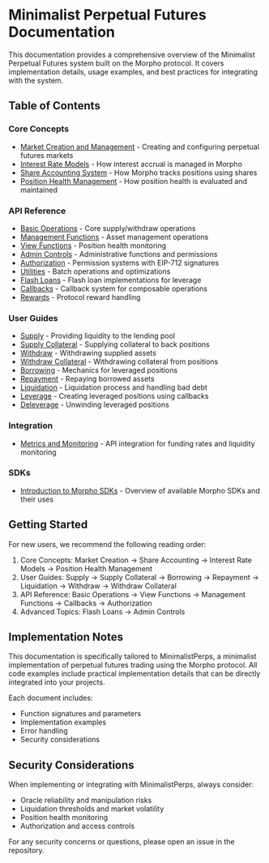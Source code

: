 # Minimalist Perpetual Futures Documentation

This documentation provides a comprehensive overview of the Minimalist Perpetual Futures system built on the Morpho protocol. It covers implementation details, usage examples, and best practices for integrating with the system.

## Table of Contents

### Core Concepts
- [Market Creation and Management](./concepts/market-creation.md) - Creating and configuring perpetual futures markets
- [Interest Rate Models](./concepts/interest.md) - How interest accrual is managed in Morpho
- [Share Accounting System](./concepts/shares.md) - How Morpho tracks positions using shares
- [Position Health Management](./concepts/health.md) - How position health is evaluated and maintained

### API Reference 
- [Basic Operations](./api/basic.md) - Core supply/withdraw operations
- [Management Functions](./api/management.md) - Asset management operations
- [View Functions](./api/view.md) - Position health monitoring
- [Admin Controls](./api/admin.md) - Administrative functions and permissions
- [Authorization](./api/authorization.md) - Permission systems with EIP-712 signatures
- [Utilities](./api/utilities.md) - Batch operations and optimizations
- [Flash Loans](./api/flash.md) - Flash loan implementations for leverage
- [Callbacks](./api/callbacks.md) - Callback system for composable operations
- [Rewards](./api/rewards.md) - Protocol reward handling

### User Guides
- [Supply](./guides/supply.md) - Providing liquidity to the lending pool
- [Supply Collateral](./guides/supplyCollateral.md) - Supplying collateral to back positions
- [Withdraw](./guides/withdraw.md) - Withdrawing supplied assets
- [Withdraw Collateral](./guides/withdrawCollateral.md) - Withdrawing collateral from positions
- [Borrowing](./guides/borrowing.md) - Mechanics for leveraged positions
- [Repayment](./guides/repay.md) - Repaying borrowed assets
- [Liquidation](./guides/liquidation.md) - Liquidation process and handling bad debt
- [Leverage](./guides/leverage.md) - Creating leveraged positions using callbacks
- [Deleverage](./guides/deleverage.md) - Unwinding leveraged positions

### Integration
- [Metrics and Monitoring](./integration/metrics.md) - API integration for funding rates and liquidity monitoring

### SDKs
- [Introduction to Morpho SDKs](./sdk/intro.md) - Overview of available Morpho SDKs and their uses

## Getting Started

For new users, we recommend the following reading order:

1. Core Concepts: Market Creation → Share Accounting → Interest Rate Models → Position Health Management
2. User Guides: Supply → Supply Collateral → Borrowing → Repayment → Liquidation → Withdraw → Withdraw Collateral
3. API Reference: Basic Operations → View Functions → Management Functions → Callbacks → Authorization
4. Advanced Topics: Flash Loans → Admin Controls

## Implementation Notes

This documentation is specifically tailored to MinimalistPerps, a minimalist implementation of perpetual futures trading using the Morpho protocol. All code examples include practical implementation details that can be directly integrated into your projects.

Each document includes:
- Function signatures and parameters
- Implementation examples
- Error handling
- Security considerations

## Security Considerations

When implementing or integrating with MinimalistPerps, always consider:
- Oracle reliability and manipulation risks
- Liquidation thresholds and market volatility
- Position health monitoring
- Authorization and access controls

For any security concerns or questions, please open an issue in the repository. 